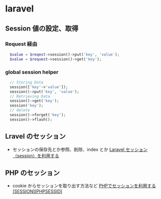 # laravel
## Session 値の設定、取得
### Request 経由
```php
  $value = $reqest->session()->put('key', 'value');
  $value = $request->session()->get('key');
```
### global session helper
```php
  // Storing Data
  session(['key'->'value']);
  session()->put('key', 'value');
  // Retrieving Data
  session()->get('key');
  session('key');
  // delete
  session()->forget('key');
  session()->flash();
```
## Lravel のセッション
- セッションの保存先とか参照、削除、index とか
[Laravel セッション（session）を利用する](https://noumenon-th.net/programming/2020/02/03/laravel-session1/)

## PHP のセッション
- cookie からセッションを取り出す方法など
[PHPでセッションを利用する[SESSION][PHPSESSID]](https://noumenon-th.net/programming/2016/01/28/session/)
